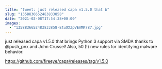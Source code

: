 ```yaml
---
title: "tweet: just released capa v1.5.0 that b"
slug: "1358836652483833858"
date: "2021-02-08T17:54:38+00:00"
images:
  - "1358836652483833858-EtuOXZpVEAMK787.jpg"
---
```

just released capa v1.5.0 that brings Python 3 support via SMDA thanks to @push_pnx and John Crussel! Also, 50 (!) new rules for identifying malware behavior.

https://github.com/fireeye/capa/releases/tag/v1.5.0 